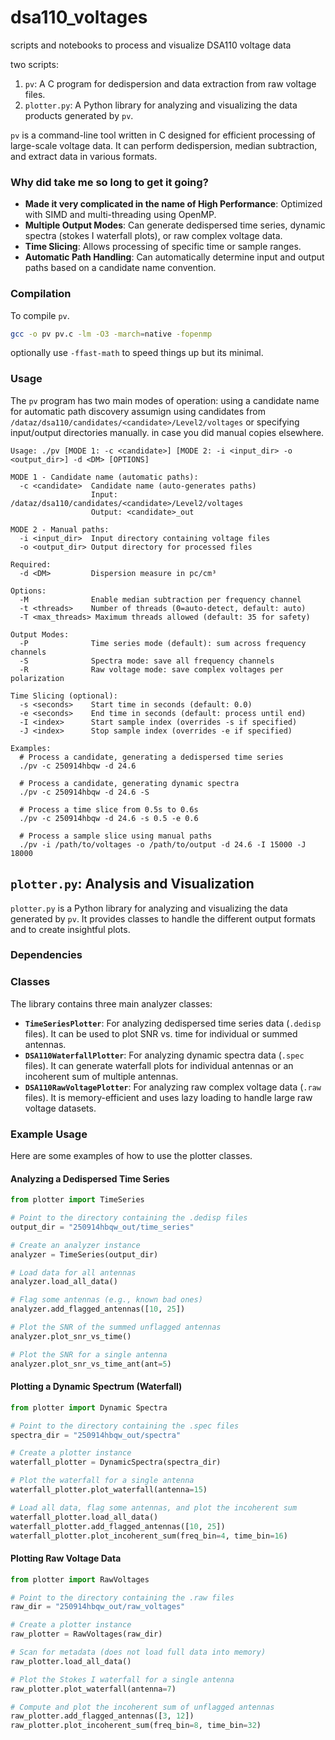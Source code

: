 # dsa110_voltages
scripts and notebooks to process and visualize DSA110 voltage data


two scripts: 


1.  `pv`: A C program for dedispersion and data extraction from raw voltage files.
2.  `plotter.py`: A Python library for analyzing and visualizing the data products generated by `pv`.


`pv` is a command-line tool written in C designed for efficient processing of large-scale voltage data. It can perform dedispersion, median subtraction, and extract data in various formats.

### Why did take me so long to get it going? 

*   **Made it very complicated in the name of High Performance**: Optimized with SIMD and multi-threading using OpenMP.
*   **Multiple Output Modes**: Can generate dedispersed time series, dynamic spectra (stokes I waterfall plots), or raw complex voltage data.
*   **Time Slicing**: Allows processing of specific time or sample ranges.
*   **Automatic Path Handling**: Can automatically determine input and output paths based on a candidate name convention.

### Compilation

To compile `pv`.

```bash
gcc -o pv pv.c -lm -O3 -march=native -fopenmp 
```

optionally use `-ffast-math` to speed things up but its minimal. 

### Usage

The `pv` program has two main modes of operation: using a candidate name for automatic path discovery assumign using candidates from `/dataz/dsa110/candidates/<candidate>/Level2/voltages`  or specifying input/output directories manually. in case you did manual copies elsewhere. 

```
Usage: ./pv [MODE 1: -c <candidate>] [MODE 2: -i <input_dir> -o <output_dir>] -d <DM> [OPTIONS]

MODE 1 - Candidate name (automatic paths):
  -c <candidate>  Candidate name (auto-generates paths)
                  Input:  /dataz/dsa110/candidates/<candidate>/Level2/voltages
                  Output: <candidate>_out

MODE 2 - Manual paths:
  -i <input_dir>  Input directory containing voltage files
  -o <output_dir> Output directory for processed files

Required:
  -d <DM>         Dispersion measure in pc/cm³

Options:
  -M              Enable median subtraction per frequency channel
  -t <threads>    Number of threads (0=auto-detect, default: auto)
  -T <max_threads> Maximum threads allowed (default: 35 for safety)

Output Modes:
  -P              Time series mode (default): sum across frequency channels
  -S              Spectra mode: save all frequency channels
  -R              Raw voltage mode: save complex voltages per polarization

Time Slicing (optional):
  -s <seconds>    Start time in seconds (default: 0.0)
  -e <seconds>    End time in seconds (default: process until end)
  -I <index>      Start sample index (overrides -s if specified)
  -J <index>      Stop sample index (overrides -e if specified)

Examples:
  # Process a candidate, generating a dedispersed time series
  ./pv -c 250914hbqw -d 24.6

  # Process a candidate, generating dynamic spectra
  ./pv -c 250914hbqw -d 24.6 -S

  # Process a time slice from 0.5s to 0.6s
  ./pv -c 250914hbqw -d 24.6 -s 0.5 -e 0.6

  # Process a sample slice using manual paths
  ./pv -i /path/to/voltages -o /path/to/output -d 24.6 -I 15000 -J 18000
```

## `plotter.py`: Analysis and Visualization

`plotter.py` is a Python library for analyzing and visualizing the data generated by `pv`. It provides classes to handle the different output formats and to create insightful plots.

### Dependencies



### Classes

The library contains three main analyzer classes:

*   **`TimeSeriesPlotter`**: For analyzing dedispersed time series data (`.dedisp` files). It can be used to plot SNR vs. time for individual or summed antennas.
*   **`DSA110WaterfallPlotter`**: For analyzing dynamic spectra data (`.spec` files). It can generate waterfall plots for individual antennas or an incoherent sum of multiple antennas.
*   **`DSA110RawVoltagePlotter`**: For analyzing raw complex voltage data (`.raw` files). It is memory-efficient and uses lazy loading to handle large raw voltage datasets.

### Example Usage

Here are some examples of how to use the plotter classes.

#### Analyzing a Dedispersed Time Series

```python
from plotter import TimeSeries

# Point to the directory containing the .dedisp files
output_dir = "250914hbqw_out/time_series"

# Create an analyzer instance
analyzer = TimeSeries(output_dir)

# Load data for all antennas
analyzer.load_all_data()

# Flag some antennas (e.g., known bad ones)
analyzer.add_flagged_antennas([10, 25])

# Plot the SNR of the summed unflagged antennas
analyzer.plot_snr_vs_time()

# Plot the SNR for a single antenna
analyzer.plot_snr_vs_time_ant(ant=5)
```

#### Plotting a Dynamic Spectrum (Waterfall)

```python
from plotter import Dynamic Spectra

# Point to the directory containing the .spec files
spectra_dir = "250914hbqw_out/spectra"

# Create a plotter instance
waterfall_plotter = DynamicSpectra(spectra_dir)

# Plot the waterfall for a single antenna
waterfall_plotter.plot_waterfall(antenna=15)

# Load all data, flag some antennas, and plot the incoherent sum
waterfall_plotter.load_all_data()
waterfall_plotter.add_flagged_antennas([10, 25])
waterfall_plotter.plot_incoherent_sum(freq_bin=4, time_bin=16)
```

#### Plotting Raw Voltage Data

```python
from plotter import RawVoltages

# Point to the directory containing the .raw files
raw_dir = "250914hbqw_out/raw_voltages"

# Create a plotter instance
raw_plotter = RawVoltages(raw_dir)

# Scan for metadata (does not load full data into memory)
raw_plotter.load_all_data()

# Plot the Stokes I waterfall for a single antenna
raw_plotter.plot_waterfall(antenna=7)

# Compute and plot the incoherent sum of unflagged antennas
raw_plotter.add_flagged_antennas([3, 12])
raw_plotter.plot_incoherent_sum(freq_bin=8, time_bin=32)

